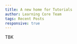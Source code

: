 ```yaml
---
title: A new home for Tutorials
author: Learning Core Team
tags: Recent Posts
responsive: true
---
```


TBK
